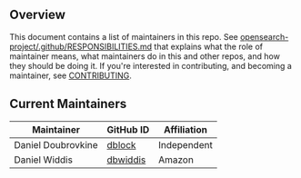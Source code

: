 ## Overview

This document contains a list of maintainers in this repo. See [opensearch-project/.github/RESPONSIBILITIES.md](https://github.com/opensearch-project/.github/blob/main/RESPONSIBILITIES.md#maintainer-responsibilities) that explains what the role of maintainer means, what maintainers do in this and other repos, and how they should be doing it. If you're interested in contributing, and becoming a maintainer, see [CONTRIBUTING](CONTRIBUTING.md).

## Current Maintainers

| Maintainer         | GitHub ID                               | Affiliation |
| ------------------ | --------------------------------------- | ----------- |
| Daniel Doubrovkine | [dblock](https://github.com/dblock)     | Independent |
| Daniel Widdis      | [dbwiddis](https://github.com/dbwiddis) | Amazon      |
